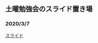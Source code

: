 ## 土曜勉強会のスライド置き場

### 2020/3/7
[スライド](https://th3888.github.io/SaturdayStudyGroup/studygroup.html/) 

